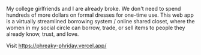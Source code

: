 My college girlfriends and I are already broke. We don't need to spend hundreds of more dollars on formal dresses for one-time use. 
This web app is a virtually streamlined borrowing system / online shared closet, where the women in my social circle can borrow, trade, or
sell items to people they already know, trust, and love.

Visit https://phreaky-phriday.vercel.app/